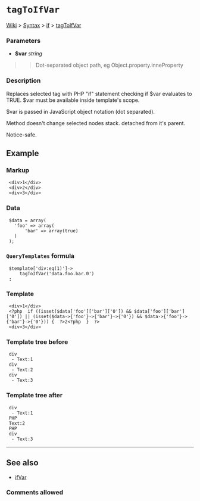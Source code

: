 # `tagToIfVar` #
[Wiki](http://code.google.com/p/querytemplates/w/list) > [Syntax](Syntax.md) > [if](ifSyntax.md) > [tagToIfVar](tagToIfVarMethodPHP.md)
### Parameters ###
  * **$var** _string_
> > Dot-separated object path, eg Object.property.inneProperty


### Description ###
Replaces selected tag with PHP "if" statement checking if $var evaluates  to TRUE. $var must be available inside template's scope.


$var is passed in JavaScript object notation (dot separated).


Method doesn't change selected nodes stack.  detached from it's parent.


Notice-safe.


## Example ##


### Markup ###
```
 <div>1</div>
 <div>2</div>
 <div>3</div>

```
### Data ###
```
 $data = array(
   'foo' => array(
       'bar' => array(true)
   )
 );

```
### `QueryTemplates` formula ###
```
 $template['div:eq(1)']->
     tagToIfVar('data.foo.bar.0')
 ;

```
### Template ###
```
 <div>1</div>
 <?php  if ((isset($data['foo']['bar']['0']) && $data['foo']['bar']['0']) || (isset($data->{'foo'}->{'bar'}->{'0'}) && $data->{'foo'}->{'bar'}->{'0'})) {  ?>2<?php  }  ?>
 <div>3</div>

```
### Template tree before ###
```
 div
  - Text:1
 div
  - Text:2
 div
  - Text:3

```
### Template tree after ###
```
 div
  - Text:1
 PHP
 Text:2
 PHP
 div
  - Text:3

```

---


## See also ##
  * [ifVar](ifVarMethodPHP.md)


### Comments allowed ###